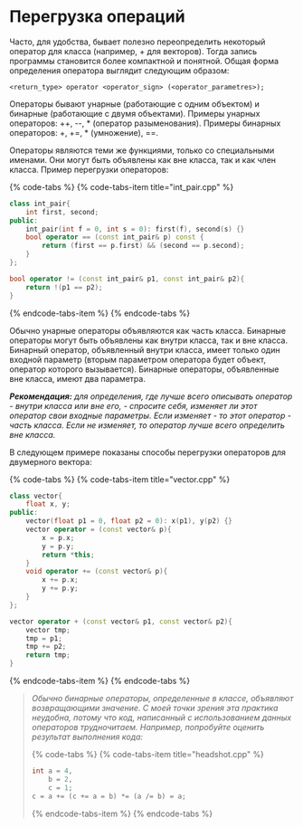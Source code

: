 # Перегрузка операций

Часто, для удобства, бывает полезно переопределить некоторый оператор для класса \(например, + для векторов\). Тогда запись программы становится более компактной и понятной. Общая форма определения оператора выглядит следующим образом:

`<return_type> operator <operator_sign> (<operator_parametres>);`

Операторы бывают унарные \(работающие с одним объектом\) и бинарные \(работающие с двумя объектами\). Примеры унарных операторов: ++, --, \* \(оператор разыменования\). Примеры бинарных операторов: +, +=, \* \(умножение\), ==.

Операторы являются теми же функциями, только со специальными именами. Они могут быть объявлены как вне класса, так и как член класса. Пример перегрузки операторов:

{% code-tabs %}
{% code-tabs-item title="int\_pair.cpp" %}
```cpp
class int_pair{
    int first, second;
public:
    int_pair(int f = 0, int s = 0): first(f), second(s) {}
    bool operator == (const int_pair& p) const {
        return (first == p.first) && (second == p.second);
    }
};

bool operator != (const int_pair& p1, const int_pair& p2){
    return !(p1 == p2);
}
```
{% endcode-tabs-item %}
{% endcode-tabs %}

Обычно унарные операторы объявляются как часть класса. Бинарные операторы могут быть объявлены как внутри класса, так и вне класса. Бинарный оператор, объявленный внутри класса, имеет только один входной параметр \(вторым параметром оператора будет объект, оператор которого вызывается\). Бинарные операторы, объявленные вне класса, имеют два параметра.

_**Рекомендация:** для определения, где лучше всего описывать оператор - внутри класса или вне его, - спросите себя, изменяет ли этот оператор свои входные параметры. Если изменяет - то этот оператор - часть класса. Если не изменяет, то оператор лучше всего определить вне класса._

В следующем примере показаны способы перегрузки операторов для двумерного вектора:

{% code-tabs %}
{% code-tabs-item title="vector.cpp" %}
```cpp
class vector{
    float x, y;
public:
    vector(float p1 = 0, float p2 = 0): x(p1), y(p2) {}
    vector operator = (const vector& p){
        x = p.x;
        y = p.y;
        return *this;
    }
    void operator += (const vector& p){
        x += p.x;
        y += p.y;
    }
};

vector operator + (const vector& p1, const vector& p2){
    vector tmp;
    tmp = p1;
    tmp += p2;
    return tmp;
}
```
{% endcode-tabs-item %}
{% endcode-tabs %}

> _Обычно бинарные операторы, определенные в классе, объявляют возвращающими значение. С моей точки зрения эта практика неудобна, потому что код, написанный с использованием данных операторов трудночитаем. Например, попробуйте оценить результат выполнения кода:_
>
> {% code-tabs %}
> {% code-tabs-item title="headshot.cpp" %}
> ```cpp
> int a = 4,
>     b = 2,
>     c = 1;
> c = a += (c += a = b) *= (a /= b) = a;
> ```
> {% endcode-tabs-item %}
> {% endcode-tabs %}


